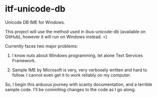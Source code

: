 itf-unicode-db
==============

Unicode DB IME for Windows.

This project will use the method used in ibus-unicode-db (available on GitHub), however it will run on Windows instead. =)

Currently faces two major problems:
1. I know nuts about Windows programming, let alone Text Services Framework.

2. Sample IME by Microsoft is very, very verbosely written and hard to follow. I cannot even get it to work reliably on my computer.

So, I begin this arduous journey with scanty documentation, and a terrible sample code. I'll be commiting changes to the code as I go along.